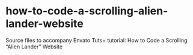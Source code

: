 # how-to-code-a-scrolling-alien-lander-website
Source files to accompany Envato Tuts+ tutorial: How to Code a Scrolling “Alien Lander” Website
